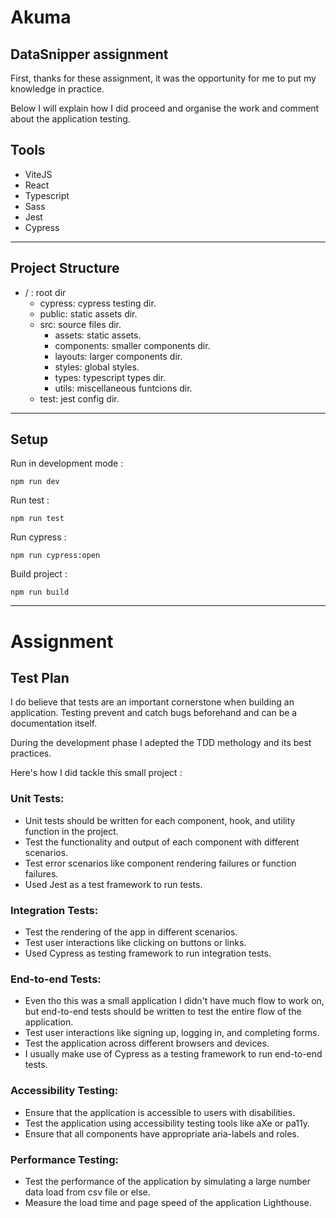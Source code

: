 # Akuma
## DataSnipper assignment 
First, thanks for these assignment, it was the opportunity for me to put my knowledge in practice. 

Below I will explain how I did proceed and organise the work and comment about the application testing.

## Tools 
- ViteJS
- React
- Typescript
- Sass
- Jest
- Cypress

---
## Project Structure 

-   / : root dir
    -   cypress: cypress testing dir.
    -   public: static assets dir.
    -   src: source files dir.
        -   assets: static assets.
        -   components: smaller components dir.
        -   layouts: larger components dir.
        -   styles: global styles.
        -   types: typescript types dir.
        -   utils: miscellaneous funtcions dir.
    -   test: jest config dir.

---

## Setup 

Run in development mode : 
```
npm run dev
```

Run test : 
```
npm run test
```

Run cypress : 
```
npm run cypress:open
```

Build project : 
```
npm run build
```

---

# Assignment
## Test Plan 
I do believe that tests are an important cornerstone when building an application. Testing prevent and catch bugs beforehand and can be a documentation itself.

During the development phase I adepted the TDD methology and its best practices.

Here's how I did tackle this small project : 

### Unit Tests:
- Unit tests should be written for each component, hook, and utility function in the project.
- Test the functionality and output of each component with different scenarios.
- Test error scenarios like component rendering failures or function failures.
- Used Jest as a test framework to run tests.

### Integration Tests:
- Test the rendering of the app in different scenarios.
- Test user interactions like clicking on buttons or links.
- Used Cypress as testing framework to run integration tests.


### End-to-end Tests:
- Even tho this was a small application I didn't have much flow to work on, but end-to-end tests should be written to test the entire flow of the application.
- Test user interactions like signing up, logging in, and completing forms.
- Test the application across different browsers and devices.
- I usually make use of Cypress as a testing framework to run end-to-end tests.


### Accessibility Testing:
- Ensure that the application is accessible to users with disabilities.
- Test the application using accessibility testing tools like aXe or pa11y.
- Ensure that all components have appropriate aria-labels and roles.


### Performance Testing:
- Test the performance of the application by simulating a large number data load from csv file or else.
- Measure the load time and page speed of the application Lighthouse.
